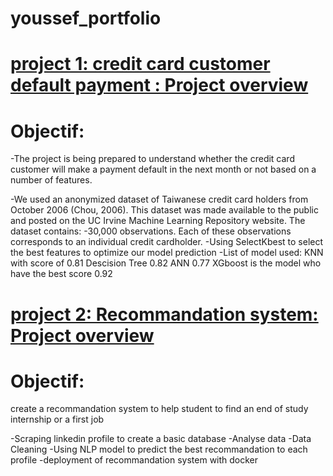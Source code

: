 # youssef_portfolio

# [project 1: credit card customer default payment : Project overview](https://github.com/youssefbac/Projet-Machine-Learning/blob/main/Projet-ML-Final.ipynb)
# Objectif:

-The project is being prepared to understand whether the credit card customer will make a payment default in the next month or not based on a number of features.

-We used an anonymized dataset of Taiwanese credit card holders from October 2006 (Chou, 2006). This dataset was made available to the public and posted on the UC Irvine Machine     Learning Repository website. The dataset contains:
-30,000 observations. Each of these observations corresponds to an individual credit cardholder.
-Using SelectKbest to select the best features to optimize our model prediction
-List of model used: KNN with score of 0.81 Descision Tree 0.82 ANN 0.77 XGboost is the model who have the best score 0.92


# [project 2: Recommandation system: Project overview](https://github.com/youssefbac/ProjetDS)

# Objectif:
create a recommandation system to help student to find an end of study internship or a first job 

-Scraping linkedin profile to create a basic database
-Analyse data 
-Data Cleaning
-Using NLP model to predict the best recommandation to each profile 
-deployment of recommandation system with docker
